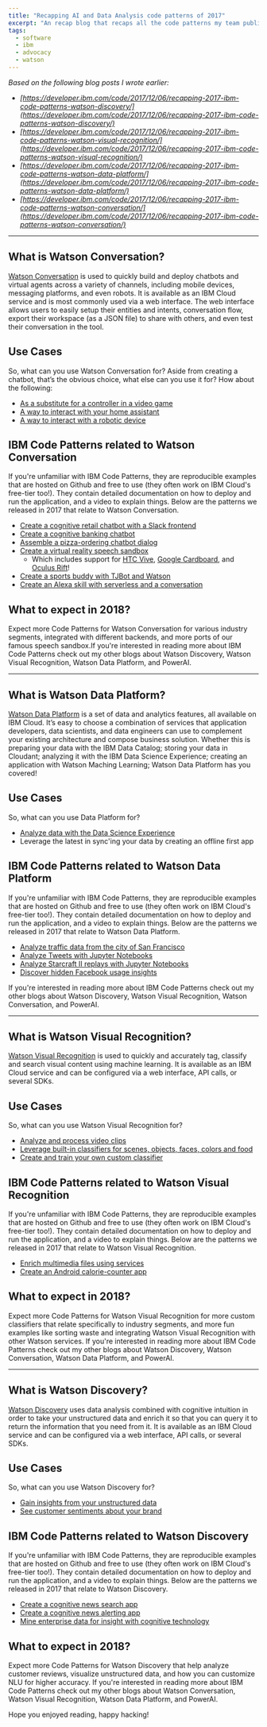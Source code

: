 ```yaml
---
title: "Recapping AI and Data Analysis code patterns of 2017"
excerpt: "An recap blog that recaps all the code patterns my team published in 2017"
tags:
  - software
  - ibm
  - advocacy
  - watson
---
```


_Based on the following blog posts I wrote earlier:_

* _[https://developer.ibm.com/code/2017/12/06/recapping-2017-ibm-code-patterns-watson-discovery/](https://developer.ibm.com/code/2017/12/06/recapping-2017-ibm-code-patterns-watson-discovery/)_
* _[https://developer.ibm.com/code/2017/12/06/recapping-2017-ibm-code-patterns-watson-visual-recognition/](https://developer.ibm.com/code/2017/12/06/recapping-2017-ibm-code-patterns-watson-visual-recognition/)_
* _[https://developer.ibm.com/code/2017/12/06/recapping-2017-ibm-code-patterns-watson-data-platform/](https://developer.ibm.com/code/2017/12/06/recapping-2017-ibm-code-patterns-watson-data-platform/)_
* _[https://developer.ibm.com/code/2017/12/06/recapping-2017-ibm-code-patterns-watson-conversation/](https://developer.ibm.com/code/2017/12/06/recapping-2017-ibm-code-patterns-watson-conversation/)_

---

## What is Watson Conversation?

[Watson Conversation](https://www.ibm.com/watson/services/conversation) is used to quickly build and deploy chatbots and virtual agents across a variety of channels, including mobile devices, messaging platforms, and even robots. It is available as an IBM Cloud service and is most commonly used via a web interface. The web interface allows users to easily setup their entities and intents, conversation flow, export their workspace (as a JSON file) to share with others, and even test their conversation in the tool.

## Use Cases

So, what can you use Watson Conversation for? Aside from creating a chatbot, that’s the obvious choice, what else can you use it for? How about the following:

*   [As a substitute for a controller in a video game](https://developer.ibm.com/code/journey/create-a-virtual-reality-speech-sandbox)
*   [A way to interact with your home assistant](https://developer.ibm.com/code/journey/create-an-alexa-skill-with-serverless-and-a-conversation)
*   [A way to interact with a robotic device](https://developer.ibm.com/code/journey/sports-buddy-tjbot-watson-discovery)

## IBM Code Patterns related to Watson Conversation

If you're unfamiliar with IBM Code Patterns, they are reproducible examples that are hosted on Github and free to use (they often work on IBM Cloud's free-tier too!). They contain detailed documentation on how to deploy and run the application, and a video to explain things. Below are the patterns we released in 2017 that relate to Watson Conversation.

*   [Create a cognitive retail chatbot with a Slack frontend](https://developer.ibm.com/code/journey/create-cognitive-retail-chatbot)
*   [Create a cognitive banking chatbot](https://developer.ibm.com/code/journey/create-cognitive-banking-chatbot)
*   [Assemble a pizza-ordering chatbot dialog](https://developer.ibm.com/code/journey/assemble-a-pizza-ordering-chatbot-dialog)
*   [Create a virtual reality speech sandbox](https://developer.ibm.com/code/journey/create-a-virtual-reality-speech-sandbox)
    *   Which includes support for [HTC Vive](https://github.com/ibm/vr-speech-sandbox-vive), [Google Cardboard](https://github.com/ibm/vr-speech-sandbox-cardboard), and [Oculus Rift](https://github.com/ibm/vr-speech-sandbox-rift)!
*   [Create a sports buddy with TJBot and Watson](https://developer.ibm.com/code/journey/sports-buddy-tjbot-watson-discovery)
*   [Create an Alexa skill with serverless and a conversation](https://developer.ibm.com/code/journey/create-an-alexa-skill-with-serverless-and-a-conversation)

## What to expect in 2018?

Expect more Code Patterns for Watson Conversation for various industry segments, integrated with different backends, and more ports of our famous speech sandbox.If you're interested in reading more about IBM Code Patterns check out my other blogs about Watson Discovery, Watson Visual Recognition, Watson Data Platform, and PowerAI.

---

## What is Watson Data Platform?

[Watson Data Platform](https://www.ibm.com/analytics/us/en/watson-data-platform/) is a set of data and analytics features, all available on IBM Cloud. It’s easy to choose a combination of services that application developers, data scientists, and data engineers can use to complement your existing architecture and compose business solution. Whether this is preparing your data with the IBM Data Catalog; storing your data in Cloudant; analyzing it with the IBM Data Science Experience; creating an application with Watson Maching Learning; Watson Data Platform has you covered!

## Use Cases

So, what can you use Data Platform for?

*   [Analyze data with the Data Science Experience](https://developer.ibm.com/code/journey/analyze-san-francisco-traffic-data-with-ibm-pixiedust-and-data-science-experience)
*   Leverage the latest in sync'ing your data by creating an offline first app

## IBM Code Patterns related to Watson Data Platform

If you're unfamiliar with IBM Code Patterns, they are reproducible examples that are hosted on Github and free to use (they often work on IBM Cloud's free-tier too!). They contain detailed documentation on how to deploy and run the application, and a video to explain things. Below are the patterns we released in 2017 that relate to Watson Data Platform.

*   [Analyze traffic data from the city of San Francisco](https://developer.ibm.com/code/journey/analyze-san-francisco-traffic-data-with-ibm-pixiedust-and-data-science-experience)
*   [Analyze Tweets with Jupyter Notebooks](https://developer.ibm.com/code/journey/analyze-twitter-jupyter-notebooks)
*   [Analyze Starcraft II replays with Jupyter Notebooks](https://developer.ibm.com/code/journey/analyze-starcraft-ii-replays-with-jupyter-notebooks)
*   [Discover hidden Facebook usage insights](https://developer.ibm.com/code/journey/discover-hidden-facebook-usage-insights)

If you're interested in reading more about IBM Code Patterns check out my other blogs about Watson Discovery, Watson Visual Recognition, Watson Conversation, and PowerAI.

---

## What is Watson Visual Recognition?

[Watson Visual Recognition](https://www.ibm.com/watson/services/visual-recognition) is used to quickly and accurately tag, classify and search visual content using machine learning. It is available as an IBM Cloud service and can be configured via a web interface, API calls, or several SDKs.

## Use Cases

So, what can you use Watson Visual Recognition for?

*   [Analyze and process video clips](https://developer.ibm.com/code/journey/enrich-multi-media-files-using-ibm-watson)
*   [Leverage built-in classifiers for scenes, objects, faces, colors and food](https://developer.ibm.com/code/journey/create-an-android-calorie-counter-app)
*   <a href="">Create and train your own custom classifier</a>

## IBM Code Patterns related to Watson Visual Recognition

If you're unfamiliar with IBM Code Patterns, they are reproducible examples that are hosted on Github and free to use (they often work on IBM Cloud's free-tier too!). They contain detailed documentation on how to deploy and run the application, and a video to explain things. Below are the patterns we released in 2017 that relate to Watson Visual Recognition.

*   [Enrich multimedia files using services](https://developer.ibm.com/code/journey/enrich-multi-media-files-using-ibm-watson)
*   [Create an Android calorie-counter app](https://developer.ibm.com/code/journey/create-an-android-calorie-counter-app)

## What to expect in 2018?

Expect more Code Patterns for Watson Visual Recognition for more custom classifiers that relate specifically to industry segments, and more fun examples like sorting waste and integrating Watson Visual Recognition with other Watson services. If you're interested in reading more about IBM Code Patterns check out my other blogs about Watson Discovery, Watson Conversation, Watson Data Platform, and PowerAI.

---

## What is Watson Discovery?

[Watson Discovery](https://www.ibm.com/watson/services/discovery) uses data analysis combined with cognitive intuition in order to take your unstructured data and enrich it so that you can query it to return the information that you need from it. It is available as an IBM Cloud service and can be configured via a web interface, API calls, or several SDKs.

## Use Cases

So, what can you use Watson Discovery for?

*   [Gain insights from your unstructured data](https://developer.ibm.com/code/journey/create-a-virtual-reality-speech-sandbox)
*   [See customer sentiments about your brand](https://developer.ibm.com/code/journey/create-an-alexa-skill-with-serverless-and-a-conversation)

## IBM Code Patterns related to Watson Discovery

If you're unfamiliar with IBM Code Patterns, they are reproducible examples that are hosted on Github and free to use (they often work on IBM Cloud's free-tier too!). They contain detailed documentation on how to deploy and run the application, and a video to explain things. Below are the patterns we released in 2017 that relate to Watson Discovery.

*   [Create a cognitive news search app](https://developer.ibm.com/code/journey/create-a-cognitive-news-search-app)
*   [Create a cognitive news alerting app](https://developer.ibm.com/code/journey/create-cognitive-news-alerting-app)
*   [Mine enterprise data for insight with cognitive technology](https://developer.ibm.com/code/journey/import-enrich-and-gain-insight-from-data)

## What to expect in 2018?

Expect more Code Patterns for Watson Discovery that help analyze customer reviews, visualize unstructured data, and how you can customize NLU for higher accuracy. If you're interested in reading more about IBM Code Patterns check out my other blogs about Watson Conversation, Watson Visual Recognition, Watson Data Platform, and PowerAI.

Hope you enjoyed reading, happy hacking!
